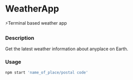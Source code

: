 # WeatherApp
:zap:Terminal based weather app
 ### Description 
 Get the latest weather information about anyplace on Earth. 
 ### Usage 
 ```javascript
 npm start 'name_of_place/postal code'
